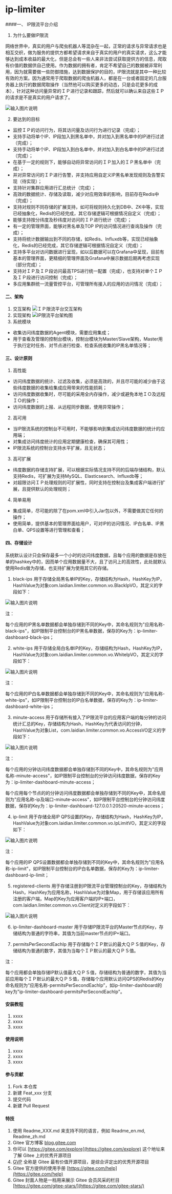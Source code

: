 # ip-limiter

####一、 IP限流平台介绍

1. 为什么要做IP限流

网络世界中，真实的用户与爬虫机器人等混杂在一起，正常的请求与异常请求也是相互交织，做为服务的提供方都希望请求来自于真实的用户的真实请求，这么才能够达到成本收益的最大化，但是总会有一些人来非法尝试获取提供方的信息，爬取有价值的数据供自己使用。作为数据的拥有者，肯定不希望自己的数据被非常利用，因为就需要做一些防御措施，达到数据保护的目的，IP限流就是其中一种比较有效的方案。因为通常用于爬取数据的爬虫机器人，都是在一台或者固定的几台服务器上执行的数据爬取操作（当然他可以购买更多的动态，只是会花更多的成本），针对这种访问量异常的ＩＰ进行记录和跟踪，然后就可以确认来自这些ＩＰ的请求是不是真实的用户请求了。

![输入图片说明](https://images.gitee.com/uploads/images/2020/1230/174416_6a9ef67b_306225.jpeg "b5acae60b9ae68da3938c84103187cf2.jpeg")

2. 要达到的目标
- 监控ＩＰ的访问行为，将其访问量及访问行为进行记录（完成）；
- 支持手动将单个IP、IP段加入到黑名单中，并对加入到黑名单中的IP进行过滤（完成）；
- 支持手动将单个IP、IP段加入到白名单中，并对加入到白名单中的IP进行过滤（完成）；
- 在基于一定的规则下，能够自动将异常访问的ＩＰ加入的ＩＰ黑名单中（完成）；
- 并对异常访问的ＩＰ进行告警，并支持应用自定义IP黑名单发现规则及告警实现（待实现）；
- 支持针对集群应用进行汇总统计（完成）；
- 高效的数据统计、存储及读取，减少对应用效率的影响，目前存在Redis中（完成）；
- 支持对规则不同存储的扩展支持，如可将规则持久化到DB中、ZK中等，实现已经抽象化，Redis的已经完成，其它存储逻辑可根据情况自定义（完成）；
- 能够支持按分纬度及秒纬度对访问的ＩＰ进行统计（完成）；
- 有一定的管理界面，能够对黑名单及TOP IP的访问情况进行查询及操作（完成）；
- 支持将统计数据输出到不同的存储，如Redis、Influxdb等，实现已经抽象化，Redis的已经完成，其它存储逻辑可根据情况自定义（完成）；
- 支持多平台对访问数据进行呈现，如以后数据可以在Grafana中呈现，目前有基本的管理界面，更精细的管理界面及Grafana中展示数据后期再考虑实现（部分完成）；
- 支持对ＩＰ及ＩＰ段访问最高TPS进行统一配置（完成），也支持对单个ＩＰ及ＩＰ段进行访问控制（完成）；
- 多应用集群统一流量管控平台，可管理所有接入的应用的访问情况（完成）；


#### 二、架构
1. 交互架构
![ＩＰ限流平台交互架构](https://images.gitee.com/uploads/images/2020/1231/181209_ad1ef1db_306225.png "962ebe8c87cfb79393e4faaa7e50b47a (1).png")
2. 实现架构
![IP限流平台架构图](https://images.gitee.com/uploads/images/2020/1230/174256_2b6b8f8c_306225.png "20201111144948719 (1).png")
3. 系统模块
- 收集访问纬度数据的Agent模块，需要应用集成；
- 用于查看及管理的控制台模块，控制台模块为Master/Slave架构，Master用于执行定时任务、对节点进行检查、检查系统收集的IP黑名单情况等；

#### 三、设计原则
1. 高性能
- 访问纬度数据的统计、过滤及收集，必须是高效的，并且尽可能的减少由于这些纬度数据的收集给集成应用带来的性能损耗；
- 访问纬度数据收集时，尽可能的采用全内存操作，减少或避免本地ＩＯ及远程ＩＯ的操作；
- 访问纬度数据的上报、从远程同步数据，使用异常操作；
2. 高可用
- 当IP限流系统的控制台不可用时，不能够影响到集成访问纬度数据的统计的应用端；
- 对集成访问纬度统计的应用定期健康检查，确保其可用性；
- IP限流系统的控制台支持水平扩展，且无状态；
3. 高可扩展
- 纬度数据的存储支持扩展，可以根据实际情况支持不同的后端存储结构，默认支持Redis，可扩展为支持MySQL、Elasticsearch、Influxdb等；
- 对超限访问ＩＰ处理规则的可扩展性，同时支持在控制台及集成客户端进行扩展，且提供默认的处理规则；
4. 简单易用
- 集成简单，尽可能的除了在pom.xml中引入Jar包以外，不需要做其它任何的操作；
- 使用简单，提供基本的管理界面给用户，可对IP的访问情况、IP白名单、IP黑白单、QPS设置等进行管理和查看；

#### 四、存储设计
系统默认设计只会保存最多一个小时的访问纬度数据，且每个应用的数据是存放在单的hashkey中的，因而单个应用数据量不大，且了访问上的高效性，此处就默认使用Redis做为存储，也支持扩展为使用其它的存储。

1. black-ips
用于存储全局黑名单IP的Key，存储结构为Hash，HashKey为IP，HashValue为对象com.laidian.limiter.common.vo.BlackIpVO，其定义的字段如下：

![输入图片说明](https://images.gitee.com/uploads/images/2020/1231/181916_7ec06ae2_306225.png "c7f707069f4ee8cba555071afc437162.png")

注：

每个应用的IP黑名单数据都会单独存储到不同的Key中，其命名规则为"应用名称-black-ips"，如IP限制平台控制台的IP黑名单数据，保存的Key为：ip-limiter-dashboard-black-ips；

2. white-ips
用于存储全局白名单IP的Key，存储结构为Hash，HashKey为IP，HashValue为对象com.laidian.limiter.common.vo.WhiteIpVO，其定义的字段如下：

![输入图片说明](https://images.gitee.com/uploads/images/2020/1231/181935_423ed591_306225.png "8e94d98285f75dbcee6b5dbfd1daa1a9.png")

注：

每个应用的IP白名单数据都会单独存储到不同的Key中，其命名规则为"应用名称-white-ips"，如IP限制平台控制台的IP白名单数据，保存的Key为：ip-limiter-dashboard-white-ips；

3. minute-access
用于存储所有接入了IP限流平台的应用客户端的每分钟的访问统计汇总的Key，存储结构为Hash，HashKey为代表访问的分钟，HashValue为对象List，com.laidian.limiter.common.vo.AccessVO定义的字段如下：

![输入图片说明](https://images.gitee.com/uploads/images/2020/1231/181952_2768bfae_306225.png "f9629ac5adb233a90a82686825374848.png")

注：

每个应用的分钟访问纬度数据都会单独存储到不同的Key中，其命名规则为"应用名称-minute-access"，如IP限制平台控制台的分钟访问纬度数据，保存的Key为：ip-limiter-dashboard-minute-access；

每个应用每个节点的的分钟访问纬度数据都会单独存储到不同的Key中，其命名规则为"应用名称-ip及端口-minute-access"，如IP限制平台控制台的分钟访问纬度数据，保存的Key为：ip-limiter-dashboard-127.0.0.1:20520-minute-access；

4. ip-limit
用于存储全局IP QPS设置的Key，存储结构为Hash，HashKey为IP，HashValue为对象com.laidian.limiter.common.vo.IpLimitVO，其定义的字段如下：

![输入图片说明](https://images.gitee.com/uploads/images/2020/1231/182017_514cc4cc_306225.png "bb44e9662ec695a2632ea2d538a17240.png")

注：

每个应用的IP QPS设置数据都会单独存储到不同的Key中，其命名规则为"应用名称-ip-limit"，如IP限制平台控制台的IP白名单数据，保存的Key为：ip-limiter-dashboard-ip-limit；

5. registered-clients
用于存储注册到IP限流平台管理控制台的Key，存储结构为Hash，HashKey为应用名称，HashValue为对象Map，用于存储该应用所有注册的客户端，Map的Key为应用客户端的IP+端口，com.laidian.limiter.common.vo.Client对定义的字段如下：

![输入图片说明](https://images.gitee.com/uploads/images/2020/1231/182034_dc06f189_306225.png "46b585047d9f13b93bdbb3a044fc789c.png")

6. ip-limiter-dashboard-master
用于存储IP限流平台的Master节点的Key，存储结构为普通的字符串，其值为当前master节点的IP+端口。

7. permitsPerSecondEachIp
用于存储每个ＩＰ默认的最大ＱＰＳ值的Key，存储结构为普通的数字，其值为当每个ＩＰ默认的最大ＱＰＳ值。

注：

每个应用都会单独存储IP默认值最大ＱＰＳ值，存储结构为普通的数字，其值为当前应用每个ＩＰ默认的最大ＱＰＳ值，存储每个应用默认访问QPS的Redis的Key命名规则为“应用名称-permitsPerSecondEachIp”，如ip-limiter-dashboard的key为"ip-limiter-dashboard-permitsPerSecondEachIp"。

#### 安装教程

1.  xxxx
2.  xxxx
3.  xxxx

#### 使用说明

1.  xxxx
2.  xxxx
3.  xxxx

#### 参与贡献

1.  Fork 本仓库
2.  新建 Feat_xxx 分支
3.  提交代码
4.  新建 Pull Request


#### 特技

1.  使用 Readme\_XXX.md 来支持不同的语言，例如 Readme\_en.md, Readme\_zh.md
2.  Gitee 官方博客 [blog.gitee.com](https://blog.gitee.com)
3.  你可以 [https://gitee.com/explore](https://gitee.com/explore) 这个地址来了解 Gitee 上的优秀开源项目
4.  [GVP](https://gitee.com/gvp) 全称是 Gitee 最有价值开源项目，是综合评定出的优秀开源项目
5.  Gitee 官方提供的使用手册 [https://gitee.com/help](https://gitee.com/help)
6.  Gitee 封面人物是一档用来展示 Gitee 会员风采的栏目 [https://gitee.com/gitee-stars/](https://gitee.com/gitee-stars/)
